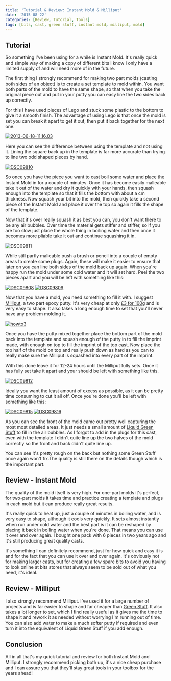 ```yaml
---
title: 'Tutorial & Review: Instant Mold & Milliput'
date: '2015-08-22'
categories: [Review, Tutorial, Tools]
tags: [bits, cast, green stuff, instant mold, milliput, mold]
---
```


## Tutorial

So something I've been using for a while is Instant Mold. It's really quick and simple way of making a copy of different bits I know I only have a limited supply of and will need more of in the future.

The first thing I strongly recommend for making two part molds (casting both sides of an object) is to create a set template to mold within. You want both parts of the mold to have the same shape, so that when you take the original piece out and put in your putty you can easy line the two sides back up correctly.

For this I have used pieces of Lego and stuck some plastic to the bottom to give it a smooth finish. The advantage of using Lego is that once the mold is set you can break it apart to get it out, then put it back together for the next one.

[![2013-06-18-11.16.03](http://www.minitothemax.com/minitothemax/wp-content/uploads/2015/07/2013-06-18-11.16.03-1024x768.jpg)](http://www.minitothemax.com/minitothemax/wp-content/uploads/2015/07/2013-06-18-11.16.03.jpg)

Here you can see the difference between using the template and not using it. Lining the square back up in the template is far more accurate than trying to line two odd shaped pieces by hand.

[![DSC09810](http://www.minitothemax.com/minitothemax/wp-content/uploads/2015/07/DSC09810-1024x768.jpg)](http://www.minitothemax.com/minitothemax/wp-content/uploads/2015/07/DSC09808.jpg)

So once you have the piece you want to cast boil some water and place the Instant Mold in for a couple of minutes. Once it has become easily malleable take it out of the water and dry it quickly with your hands, then squash enough into the template so that it fills the bottom with about a cm thickness. Now squash your bit into the mold, then quickly take a second piece of the Instant Mold and place it over the top so again it fills the shape of the template.

Now that it's over really squash it as best you can, you don't want there to be any air bubbles. Over time the material gets stiffer and stiffer, so if you are too slow just place the whole thing in boiling water and then once it becomes more pliable take it out and continue squashing it in.

![DSC09811](http://www.minitothemax.com/minitothemax/wp-content/uploads/2015/07/DSC09811-1024x768.jpg)

While still partly malleable push a brush or pencil into a couple of empty areas to create some plugs. Again, these will make it easier to ensure that later on you can line both sides of the mold back up again. When you're happy run the mold under some cold water and it will set hard. Peel the two pieces apart and you will be left with something like this:

[![DSC09808](http://www.minitothemax.com/minitothemax/wp-content/uploads/2015/07/DSC09808-1024x768.jpg)](http://www.minitothemax.com/minitothemax/wp-content/uploads/2015/07/DSC09808.jpg) [![DSC09809](http://www.minitothemax.com/minitothemax/wp-content/uploads/2015/07/DSC09809-1024x768.jpg)](http://www.minitothemax.com/minitothemax/wp-content/uploads/2015/07/DSC09809.jpg)

Now that you have a mold, you need something to fill it with. I suggest [Milliput](http://www.milliput.com/), a two part epoxy putty. It's very cheap at only [£3 for 100g](http://www.amazon.co.uk/dp/B001OBBTMW) and is very easy to shape. It also takes a long enough time to set that you'll never have any problem molding it.

[![howto3](http://www.minitothemax.com/minitothemax/wp-content/uploads/2015/07/howto3.jpg)](http://www.minitothemax.com/minitothemax/wp-content/uploads/2015/07/howto3.jpg)

Once you have the putty mixed together place the bottom part of the mold back into the template and squash enough of the putty in to fill the imprint made, with enough on top to fill the imprint of the top cast. Now place the top half of the mold on top and really push down as hard as you can to really make sure the Milliput is squashed into every part of the imprint.

With this done leave it for 12-24 hours until the Milliput fully sets. Once it has fully set take it apart and your should be left with something like this.

[![DSC09812](http://www.minitothemax.com/minitothemax/wp-content/uploads/2015/07/DSC09812-1024x768.jpg)](http://www.minitothemax.com/minitothemax/wp-content/uploads/2015/07/DSC09812.jpg)

Ideally you want the least amount of excess as possible, as it can be pretty time consuming to cut it all off. Once you're done you'll be left with something like this:

[![DSC09815](http://www.minitothemax.com/minitothemax/wp-content/uploads/2015/07/DSC09815-1024x768.jpg)](http://www.minitothemax.com/minitothemax/wp-content/uploads/2015/07/DSC09815.jpg) [![DSC09816](http://www.minitothemax.com/minitothemax/wp-content/uploads/2015/07/DSC09816-1024x768.jpg)](http://www.minitothemax.com/minitothemax/wp-content/uploads/2015/07/DSC09816.jpg)

As you can see the front of the mold came out pretty well capturing the most most detailed areas. It just needs a small amount of [Liquid Green Stuff](http://www.games-workshop.com/en-GB/Citadel-Technical?s=99189956004) to fill in the air bubbles. As I forgot to add in the plugs for this cast, even with the template I didn't quite line up the two halves of the mold correctly so the front and back didn't quite line up.

You can see it's pretty rough on the back but nothing some Green Stuff once again won't fix.The quality is still there on the details though which is the important part.

## Review - Instant Mold

The quality of the mold itself is very high. For one-part molds it's perfect, for two-part molds it takes time and practice creating a template and plugs in each mold but it can produce really great results.

It's really quick to heat up, just a couple of minutes in boiling water, and is very easy to shape, although it cools very quickly. It sets almost instantly when run under cold water and the best part is it can be reshaped by placing it back in boiling water when you're done. That means you can use it over and over again. I bought one pack with 6 pieces in two years ago and it's still producing great quality casts.

It's something I can definitely recommend, just for how quick and easy it is and for the fact that you can use it over and over again. It's obviously not for making larger casts, but for creating a few spare bits to avoid you having to look online at bits stores that always seem to be sold out of what you need, it's ideal.

## Review - Milliput

I also strongly recommend Milliput. I've used it for a large number of projects and is far easier to shape and far cheaper than [Green Stuff](http://www.games-workshop.com/en-GB/Green-Stuff). It also takes a lot longer to set, which I find really useful as it gives me the time to shape it and rework it as needed without worrying I'm running out of time. You can also add water to make a much softer putty if required and even turn it into the equivalent of Liquid Green Stuff if you add enough.

## Conclusion

All in all that's my quick tutorial and review for both Instant Mold and Milliput. I strongly recommend picking both up, it's a nice cheap purchase and I can assure you that they'll stay great tools in your toolbox for the years ahead!
